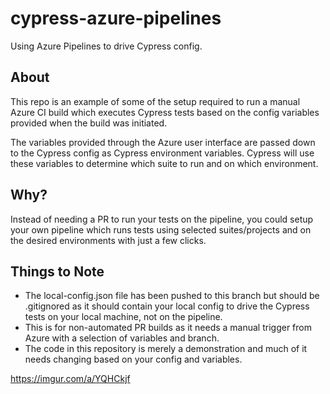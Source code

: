 # cypress-azure-pipelines
Using Azure Pipelines to drive Cypress config. 

## About

This repo is an example of some of the setup required to run a manual Azure CI build which executes Cypress tests based on the config variables provided when the build was initiated. 

The variables provided through the Azure user interface are passed down to the Cypress config as Cypress environment variables. Cypress will use these variables to determine which suite to run and on which environment.

## Why?

Instead of needing a PR to run your tests on the pipeline, you could setup your own pipeline which runs tests using selected suites/projects and on the desired environments with just a few clicks.

## Things to Note
- The local-config.json file has been pushed to this branch but should be .gitignored as it should contain your local config to drive the Cypress tests on your local machine, not on the pipeline.
- This is for non-automated PR builds as it needs a manual trigger from Azure with a selection of variables and branch.
- The code in this repository is merely a demonstration and much of it needs changing based on your config and variables.


https://imgur.com/a/YQHCkjf
